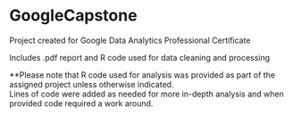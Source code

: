 # GoogleCapstone


Project created for Google Data Analytics Professional Certificate 

Includes .pdf report and R code used for data cleaning and processing 

**Please note that R code used for analysis was provided as part of the assigned project unless otherwise indicated.  
Lines of code were added as needed for more in-depth analysis and when provided code required a work around.
